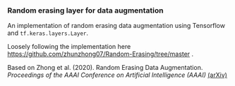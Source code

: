 ### Random erasing layer for data augmentation

An implementation of random erasing data augmentation using Tensorflow and `tf.keras.layers.Layer`.

Loosely following the implementation here https://github.com/zhunzhong07/Random-Erasing/tree/master .

Based on Zhong et al. (2020). Random Erasing Data Augmentation. *Proceedings of the AAAI Conference on 
Artificial Intelligence (AAAI)* [(arXiv)](https://arxiv.org/abs/1708.04896)
